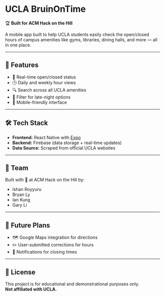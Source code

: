 # UCLA BruinOnTime

🏆 **Built for ACM Hack on the Hill**

A mobile app built to help UCLA students easily check the open/closed hours of campus amenities like gyms, libraries, dining halls, and more — all in one place.

---

## 🚀 Features

- 📍 Real-time open/closed status
- 🕒 Daily and weekly hour views
- 🔍 Search across all UCLA amenities
- 🌙 Filter for late-night options
- 📱 Mobile-friendly interface

---

## 🛠 Tech Stack

- **Frontend:** React Native with [Expo](https://expo.dev/)
- **Backend:** Firebase (data storage + real-time updates)
- **Data Source:** Scraped from official UCLA websites

---

## 👥 Team

Built with 💙 at ACM Hack on the Hill by:

- Ishan Royyuru
- Bryan Ly
- Ian Kung
- Gary Li

---

## 📌 Future Plans

- 🗺 Google Maps integration for directions
- ✏️ User-submitted corrections for hours
- 🔔 Notifications for closing times

---

## 📝 License

This project is for educational and demonstrational purposes only.  
**Not affiliated with UCLA.**
